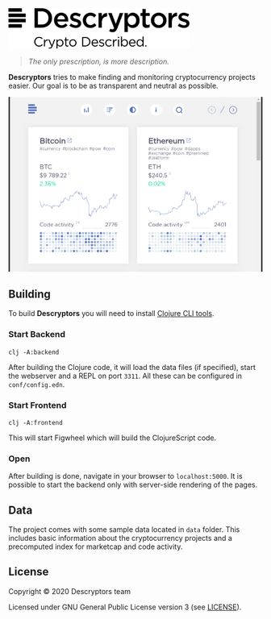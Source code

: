 <img height="80px" src="/resources/public/img/logo.svg">

>  _The only prescription, is more description._


__Descryptors__ tries to make finding and monitoring cryptocurrency projects easier. Our goal is to be as transparent and neutral as possible.

<img src="/resources/screenshot.png">


## Building

To build __Descryptors__ you will need to install [Clojure CLI tools](https://clojure.org/guides/getting_started).


### Start Backend

```
clj -A:backend
```

After building the Clojure code, it will load the data files (if specified), start the webserver and a REPL on port `3311`. All these can be configured in `conf/config.edn`.

### Start Frontend

```
clj -A:frontend
```

This will start Figwheel which will build the ClojureScript code.

### Open

After building is done, navigate in your browser to `localhost:5000`. It is possible to start the backend only with server-side rendering of the pages.



## Data

The project comes with some sample data located in `data` folder. This includes basic information about the cryptocurrency projects and a precomputed index for marketcap and code activity.


## License

Copyright © 2020 Descryptors team

Licensed under GNU General Public License version 3 (see [LICENSE](LICENSE)).
